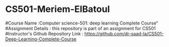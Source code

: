 # CS501-Meriem-ElBatoul
#Course Name :Computer science-501: deep learning Complete Course"
#Assignment Details : this repository is part of an assignment for CS501
#Instructor's Github Repository Link : https://github.com/dr-saad-la/CS501-Deep-Learning-Complete-Course
